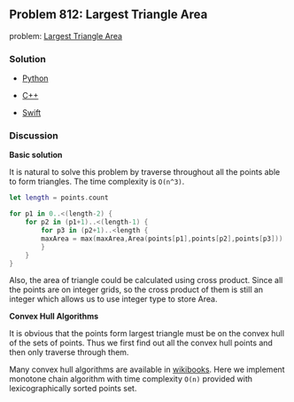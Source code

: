 ## Problem 812: Largest Triangle Area

problem: [Largest Triangle Area](https://leetcode.com/problems/largest-triangle-area/)

### Solution

- [Python](../python/problem812.py)

- [C++](../cpp/problem812.cpp)

- [Swift](../swift/problem812.swift)

### Discussion

**Basic solution**

It is natural to solve this problem by traverse throughout all the points able to form triangles. The time complexity is `O(n^3)`.

```swift
let length = points.count

for p1 in 0..<(length-2) {
    for p2 in (p1+1)..<(length-1) {
        for p3 in (p2+1)..<length {
	    maxArea = max(maxArea,Area(points[p1],points[p2],points[p3]))
        }
    }
}
```

Also, the area of triangle could be calculated using cross product. Since all the points are on integer grids, so the cross product of them is still an integer which allows us to use integer type to store Area.

**Convex Hull Algorithms**

It is obvious that the points form largest triangle must be on the convex hull of the sets of points. Thus we first find out all the convex hull points and then only traverse through them.

Many convex hull algorithms are available in [wikibooks](https://en.wikibooks.org/wiki/Algorithm_Implementation/Geometry/Convex_hull). Here we implement monotone chain algorithm with time complexity `O(n)` provided with lexicographically sorted points set.
